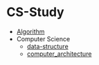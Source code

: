 # CS-Study

- [Algorithm](algorithm)
- Computer Science
  - [data-structure](data_structure)
  - [computer_architecture](computer_architecture)

